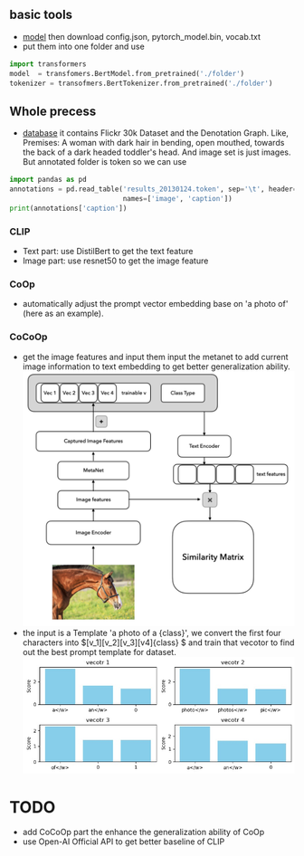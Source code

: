 ## basic tools 
* [model](https://huggingface.co/distilbert/distilbert-base-uncased/tree/main) then download config.json, pytorch_model.bin, vocab.txt
* put them into one folder and use
```python
import transformers
model  = transfomers.BertModel.from_pretrained('./folder')
tokenizer = transofmers.BertTokenizer.from_pretrained('./folder')
```
## Whole precess
* [database](https://shannon.cs.illinois.edu/DenotationGraph/) it contains Flickr 30k Dataset and the Denotation Graph. Like, Premises: A woman with dark hair in bending, open mouthed, towards the back of a dark headed toddler's head. And image set is just images. But annotated folder is token so we can use 
```python
import pandas as pd
annotations = pd.read_table('results_20130124.token', sep='\t', header=None,
                            names=['image', 'caption'])
print(annotations['caption'])
```
### CLIP 
* Text part: use DistilBert to get the text feature
* Image part: use resnet50 to get the image feature
### CoOp
* automatically adjust the prompt vector embedding base on 'a photo of' (here as an example). 
### CoCoOp
* get the image features and input them input the metanet to add current image information to text embedding to get better generalization ability.
![Alt text](https://github.com/MysteriousL2019/CLIP-with-Auto-Prompt/blob/main/promptNet.jpg)
* the input is a Template 'a photo of a {class}', we convert the first four characters into $[v_1][v_2][v_3][v4]{class} $ and train that vecotor to find out the best prompt template for dataset.
![Alt text](https://github.com/MysteriousL2019/CLIP-with-Auto-Prompt/blob/main/vectors.jpg)
# TODO
* add CoCoOp part the enhance the generalization ability of CoOp
* use Open-AI Official API to get better baseline of CLIP 
